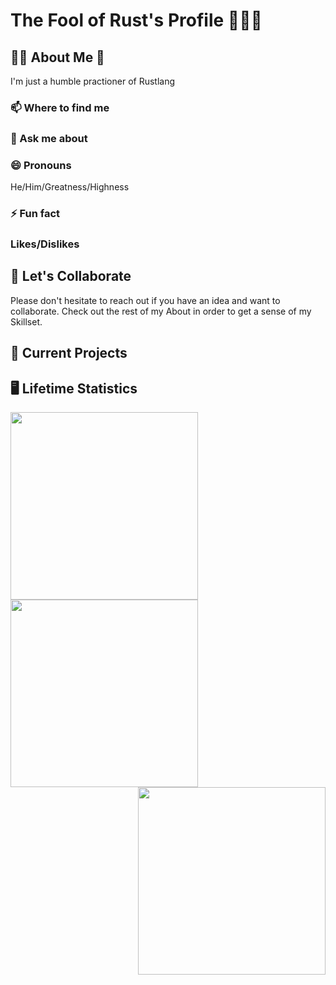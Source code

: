 <h1> The Fool of Rust's Profile 🙌🦀🙌 </h1>

<!-- ============================ -->
<!-- About Section -->
<h2>👑🧔 About Me 👑</h2>
	<!-- ========== -->
    <!-- Description-->
    <p> I'm just a humble practioner of Rustlang</p>

  <div>
	<!-- ================== -->
	<!-- Contact Information-->
    <h3> 📫 Where to find me </h3>
	<!-- ================== -->
    <!-- What to say to message me.-->
	<h3> 💬 Ask me about </h3>
	<!-- ================== -->
    <!-- Attack Helicopter protocol L-O-420691337-l -->
    <h3> 😄 Pronouns </h3>
	    <p>He/Him/Greatness/Highness</p>
	<!-- ================== -->
    <!-- The Actual About me -->
    <h3> ⚡ Fun fact </h3>
	<!-- ================== -->
    <!-- Piros the 3rd likes/dislikes from .hack//gu vol 3. -->
    <h3>Likes/Dislikes</h3>
  </div>

<!-- ============================ -->
<!-- Collaborative Efforts -->
<h2> 👯 Let's Collaborate </h2>
  <div>
    <p> Please don't hesitate to reach out if you have an idea and want to collaborate. Check out the rest of my About in order to get a sense of my Skillset. </p>  
  </div>

<!-- ============================ -->
<!-- What I’m currently working on -->
<h2>🔭 Current Projects </h2>

<!-- ============================ -->
<!-- Dev Stats -->
<h2> 🖥️ Lifetime Statistics </h2>
<div>
    <a href="https://github.com/anuraghazra/github-readme-stats">
      <img align="left" width="300" src="https://github-readme-stats-nine-xi.vercel.app/api?username=JonTDean&count_private=true&show_icons=true&theme=vision-friendly-dark" />
    </a>
    <a href="https://github.com/anuraghazra/github-readme-stats">
      <img align="center" width="300" src="https://github-readme-stats-nine-xi.vercel.app/api/top-langs/?username=JonTDean&layout=compact&theme=vision-friendly-dark" />
    </a>
    <a href="https://github.com/anuraghazra/github-readme-stats">
      <img align="right" width="300" src="https://github-readme-stats-nine-xi.vercel.app/api/wakatime?username=JonTDean&theme=vision-friendly-dark" />
    </a>
</div>

<!-- ============================ -->
<!-- ============================ -->
<!-- ============================ -->

<!--

- 🌱 I’m currently learning ...



- 🤔 I’m looking for help with ...

-->

